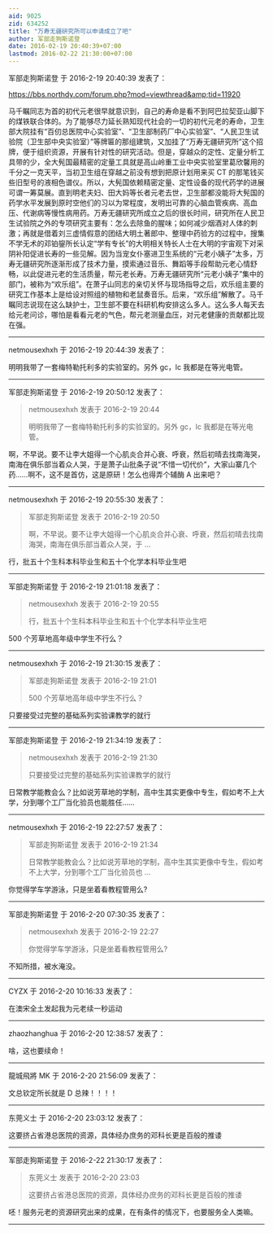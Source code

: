 ```yaml
---
aid: 9025
zid: 634252
title: "万寿无疆研究所可以申请成立了吧"
author: 军部走狗斯诺登
date: 2016-02-19 20:40:39+07:00
lastmod: 2016-02-22 21:30:00+07:00
---
```


军部走狗斯诺登 于 2016-2-19 20:40:39 发表了：

https://bbs.northdy.com/forum.php?mod=viewthread&amp;tid=11920

马千瞩同志为首的初代元老很早就意识到，自己的寿命是看不到阿巴拉契亚山脚下的煤铁联合体的。为了能够尽力延长熟知现代社会的一切的初代元老的寿命，卫生部大院挂有“百仞总医院中心实验室”、“卫生部制药厂中心实验室”、“人民卫生试验院（卫生部中央实验室）”等牌匾的那组建筑，又加挂了“万寿无疆研究所”这个招牌，便于组织资源，开展有针对性的研究活动。但是，穿越众的定性、定量分析工具带的少，全大髡国最精密的定量工具就是高山岭重工业中央实验室里葛欣馨用的千分之一克天平，当初卫生组在穿越之前没有想到把原计划用来买 CT 的那笔钱买些旧型号的液相色谱仪。所以，大髡国依赖精密定量、定性设备的现代药学的进展可谓一筹莫展。直到明老夫妇、田大妈等长者元老去世，卫生部都没能将大髡国的药学水平发展到原时空他们的习以为常程度，发明出可靠的心脑血管疾病、高血压、代谢病等慢性病用药。万寿无疆研究所成立之后的很长时间，研究所在人民卫生试验院之外的专项研究主要有：怎么去除鱼的腥味；如何减少烟酒对人体的刺激；再就是借着刘三虚情假意的团结大明土著郎中、整理中药验方的过程中，搜集不学无术的邓铂鋆所长认定“学有专长”的大明相关特长人士在大明的宇宙观下对采阴补阳促进长寿的一些见解。因为当宠女仆塞进卫生系统的“元老小姨子”太多，万寿无疆研究所逐渐形成了技术力量，摸索通过音乐、舞蹈等手段帮助元老心情舒畅，以此促进元老的生活质量，帮元老长寿。万寿无疆研究所“元老小姨子”集中的部门，被称为“欢乐组”。在萧子山同志的亲切关怀与现场指导之后，欢乐组主要的研究工作基本上是给设对照组的植物和老鼠奏音乐。后来，“欢乐组”解散了。马千瞩同志说现在这么缺护士，卫生部不要在科研机构安排这么多人。这么多人每天去给元老问诊，哪怕是看看元老的气色，帮元老测量血压，对元老健康的贡献都比现在强。

---

netmousexhxh 于 2016-2-19 20:44:39 发表了：

明明我带了一套梅特勒托利多的实验室的。另外 gc，lc 我都是在等光电管。

---

军部走狗斯诺登 于 2016-2-19 20:50:12 发表了：

> netmousexhxh 发表于 2016-2-19 20:44
>
> 明明我带了一套梅特勒托利多的实验室的。另外 gc，lc 我都是在等光电管。

啊，不早说。要不让李大姐得一个心肌炎合并心衰、呼衰，然后初晴去找南海哭，南海在俱乐部当着众人哭，于是萧子山批条子说“不惜一切代价”，大家山寨几个药……啊不，这不是首仿，这是原研！怎么也得弄个辅酶 A 出来吧？

---

netmousexhxh 于 2016-2-19 20:55:30 发表了：

> 军部走狗斯诺登 发表于 2016-2-19 20:50
>
> 啊，不早说。要不让李大姐得一个心肌炎合并心衰、呼衰，然后初晴去找南海哭，南海在俱乐部当着众人哭，于 ...

行，批五十个生科本科毕业生和五十个化学本科毕业生吧

---

军部走狗斯诺登 于 2016-2-19 21:01:18 发表了：

> netmousexhxh 发表于 2016-2-19 20:55
>
> 行，批五十个生科本科毕业生和五十个化学本科毕业生吧

500 个芳草地高年级中学生不行么？

---

netmousexhxh 于 2016-2-19 21:30:15 发表了：

> 军部走狗斯诺登 发表于 2016-2-19 21:01
>
> 500 个芳草地高年级中学生不行么？

只要接受过完整的基础系列实验课教学的就行

---

军部走狗斯诺登 于 2016-2-19 21:34:19 发表了：

> netmousexhxh 发表于 2016-2-19 21:30
>
> 只要接受过完整的基础系列实验课教学的就行

日常教学能教会么？比如说芳草地的学制，高中生其实更像中专生，假如考不上大学，分到哪个工厂当化验员也能胜任……

---

netmousexhxh 于 2016-2-19 22:27:57 发表了：

> 军部走狗斯诺登 发表于 2016-2-19 21:34
>
> 日常教学能教会么？比如说芳草地的学制，高中生其实更像中专生，假如考不上大学，分到哪个工厂当化验员也 ...

你觉得学车学游泳，只是坐着看教程管用么?

---

军部走狗斯诺登 于 2016-2-20 07:30:35 发表了：

> netmousexhxh 发表于 2016-2-19 22:27
>
> 你觉得学车学游泳，只是坐着看教程管用么?

不知所措，被水淹没。

---

CYZX 于 2016-2-20 10:16:33 发表了：

在澳宋全土发起我为元老续一秒运动

---

zhaozhanghua 于 2016-2-20 12:38:57 发表了：

啥，这也要续命！

---

龍城飛將 MK 于 2016-2-20 21:56:09 发表了：

文总钦定所长就是 D 总辣！！！！

---

东莞义士 于 2016-2-20 23:03:12 发表了：

这要挤占省港总医院的资源，具体经办庶务的邓科长更是百般的推诿

---

军部走狗斯诺登 于 2016-2-22 21:30:17 发表了：

> 东莞义士 发表于 2016-2-20 23:03
>
> 这要挤占省港总医院的资源，具体经办庶务的邓科长更是百般的推诿

呸！服务元老的资源研究出来的成果，在有条件的情况下，也要服务全人类嘛。

---
